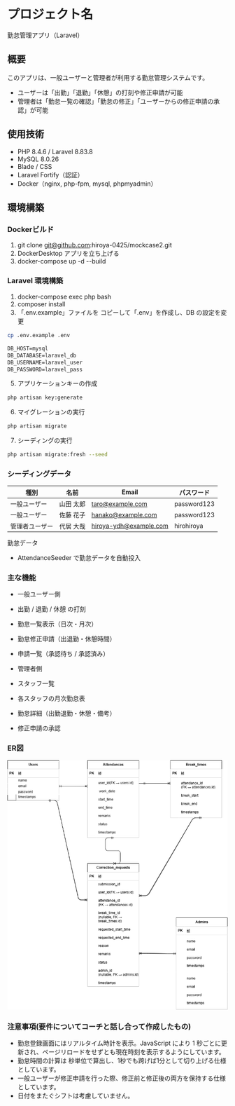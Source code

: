 # プロジェクト名
勤怠管理アプリ（Laravel）

## 概要
このアプリは、一般ユーザーと管理者が利用する勤怠管理システムです。
- ユーザーは「出勤」「退勤」「休憩」の打刻や修正申請が可能
- 管理者は「勤怠一覧の確認」「勤怠の修正」「ユーザーからの修正申請の承認」が可能

## 使用技術
- PHP 8.4.6 / Laravel 8.83.8
- MySQL 8.0.26
- Blade / CSS
- Laravel Fortify（認証）
- Docker（nginx, php-fpm, mysql, phpmyadmin）

## 環境構築

### Dockerビルド
1. git clone git@github.com:hiroya-0425/mockcase2.git
2. DockerDesktop アプリを立ち上げる
3. docker-compose up -d --build


### Laravel 環境構築

1. docker-compose exec php bash
2. composer install
3. 「.env.example」ファイルを コピーして「.env」を作成し、DB の設定を変更
```bash
cp .env.example .env
```
```env
DB_HOST=mysql
DB_DATABASE=laravel_db
DB_USERNAME=laravel_user
DB_PASSWORD=laravel_pass
```
5. アプリケーションキーの作成
```bash
php artisan key:generate
```
6. マイグレーションの実行
```bash
php artisan migrate
```
7. シーディングの実行
```bash
php artisan migrate:fresh --seed
```
### シーディングデータ
| 種別       | 名前     | Email                   | パスワード    |
|------------|----------|-------------------------|---------------|
| 一般ユーザー | 山田 太郎 | taro@example.com        | password123   |
| 一般ユーザー | 佐藤 花子 | hanako@example.com      | password123   |
| 管理者ユーザー | 代居 大哉 | hiroya-ydh@example.com | hirohiroya    |

勤怠データ
- AttendanceSeeder で勤怠データを自動投入

### 主な機能
- 一般ユーザー側

 - 出勤 / 退勤 / 休憩 の打刻
 - 勤怠一覧表示（日次・月次）
 - 勤怠修正申請（出退勤・休憩時間）
 - 申請一覧（承認待ち / 承認済み）

- 管理者側

 - スタッフ一覧
 - 各スタッフの月次勤怠表
 - 勤怠詳細（出勤退勤・休憩・備考）
 - 修正申請の承認

### ER図

![ER図](./src/docs/ERD.png)
### 注意事項(要件についてコーチと話し合って作成したもの)
- 勤怠登録画面にはリアルタイム時計を表示。JavaScript により 1 秒ごとに更新され、ページリロードをせずとも現在時刻を表示するようにしています。
- 勤怠時間の計算は 秒単位で算出し、1秒でも跨げば1分として切り上げる仕様としています。
- 一般ユーザーが修正申請を行った際、修正前と修正後の両方を保持する仕様としています。
- 日付をまたぐシフトは考慮していません。